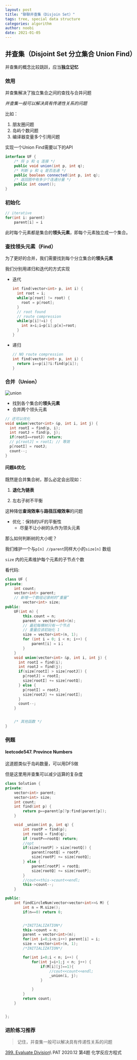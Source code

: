 ```yaml
---
layout: post
title: "聊聊并查集（Disjoin Set）"
tags: tree, special data structure
categories: algorithm
author: noobi
date: 2021-01-05
---
```

## 并查集（Disjoint Set 分立集合 Union Find）

并查集的概念比较跳跃，应当**独立记忆**

### 效用

并查集解决了独立集合之间的查找与合并问题

*并查集一般可以解决具有传递性关系的问题*

比如：

1. 朋友圈问题
2. 岛屿个数问题
3. 编译器变量多个引用问题

实现一个Union Find需要以下的API

```java
interface UF {
    /* 将 p 和 q 连接 */
    public void union(int p, int q);
    /* 判断 p 和 q 是否连通 */
    public boolean connected(int p, int q);
    /* 返回图中有多少个连通分量 */
    public int count();
}
```

### 初始化

```cpp
// iterative
for(int i: parent)
	parent[i] = i
```

此时每个元素都是集合的**领头元素**，即每个元素独立成一个集合。

### 查找领头元素（Find）

为了更好的合并，我们需要找到每个分立集合的**领头元素**

我们分别用递归和迭代的方式实现

- 迭代

  ```cpp
  int find(vector<int> p, int i) {
    int root = i;
    while(p[root] != root) {
      root = p[root];
    }
    // root found
    // route compression
    while(p[i]!=i) {
      int x=i;i=p[i];p[x]=root;
    }
  }
  ```



- 递归

  ```cpp
  // NO route compression
  int find(vector<int> p, int i) {
    return i==p[i]?i:find(p[i]);
  }
  ```



### 合并（Union）

![union](/assets/algo/disjointSet/union.png)


- 找到各个集合的**领头元素**
- 合并两个领头元素

```cpp
// 还可以优化
void union(vector<int> &p, int i, int j) {
  int rootI = find(p, i);
  int rootJ = find(p, j);
  if(rootI==rootJ) return;
  // p[rootJ] = rootI; // 等效
  p[rootI] = rootJ;
  count--;
}
```

#### 问题&优化

既然是合并集合树，那么必定会出现如：

1. **退化为链表**

2. 左右子树不平衡

这种降低**查询效率**与**路径压缩效率**的问题

- 优化：保持的UF的平衡性
  - 尽量不让小树的头作为领头元素

那么如何判断树的大小呢？

我们维护一个与``p[n] //parent``同样大小的``size[n]`` 数组

``size`` 内的元素维护每个元素的子节点个数

看代码:

```cpp
class UF {
private:
    int count;
    vector<int> parent;
    // 新增一个数组记录树的“重量”
		vector<int> size;
public:
  	UF(int n) {
        this.count = n;
        parent = vector<int>(n);
        // 最初每棵树只有一个节点
        // 重量应该初始化 1
        size = vector<int>(n, 1);
        for (int i = 0; i < n; i++) {
            parent[i] = i；
        }
    }
  	void union(vector<int> &p, int i, int j) {
      int rootI = find(i);
      int rootJ = find(j);
      if(size[rootI] > size[rootJ]) {
        p[rootJ] = rootI;
        size[rootI] += size[rootQ];
      } else {
        p[rootI] = rootJ;
        size[rootJ] += size[rootI];
      }
      count--;
    }


    /* 其他函数 */
}
```

### 例题

#### leetcode547. Province Numbers

这道题类似于岛屿数量，可以用DFS做

但是这里用并查集可以减少运算的复杂度

```cpp
class Solution {
private:
    vector<int> parent;
    vector<int> size;
    int count;
    int find(int p) {
        return p==parent[p]?p:find(parent[p]);
    }

    void _union(int p, int q) {
        int rootP = find(p);
        int rootQ = find(q);
        if (rootP==rootQ) return;
        //opt
        if(size[rootP] > size[rootQ]) {
            parent[rootQ] = rootP;
            size[rootP] += size[rootQ];
        } else {
            parent[rootP] = rootQ;
            size[rootQ] += size[rootP];
        }
        //cout<<this->count<<endl;
        this->count--;
    }

public:
    int findCircleNum(vector<vector<int>>& M) {
        int n = M.size();
        if(n==0) return 0;


        /*INITIALIZATION*/
        this->count = n;
        parent = vector<int>(n);
        for(int i=0;i<n;i++) parent[i] = i;
        size = vector<int>(n, 1);
        /*INITIALIZATION*/

        for(int i=0;i < n; i++) {
            for(int j=i+1;j < n; j++) {
                if(M[i][j]==1){
                    //cout<<count<<endl;
                    _union(i, j);
                }

            }
        }
        return count;
    }


};

```
### 进阶练习推荐

> 记住，并查集一般可以解决具有传递性关系的问题

[399. Evaluate Division](https://leetcode-cn.com/problems/evaluate-division/)\\
PAT 2020.12 第4题 化学反应方程式
